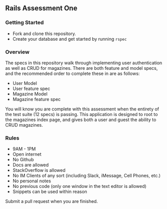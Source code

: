 ## Rails Assessment One

### Getting Started

-  Fork and clone this repository.
-  Create your database and get started by running `rspec`

### Overview

The specs in this repository walk through implementing user authentication as well as CRUD for magazines. There are both feature and model specs, and the recommended order to complete these in are as follows:

-  User Model
-  User feature spec
-  Magazine Model
-  Magazine feature spec

You will know you are complete with this assessment when the entirety of the test suite (12 specs) is passing. This application is designed to root to the magazines index page, and gives both a user and guest the ability to CRUD magazines.

### Rules

-  9AM - 1PM
-  Open internet
  -  No Github
  -  Docs are allowed
  -  StackOverflow is allowed
-  No IM Clients of any sort (including Slack, iMessage, Cell Phones, etc.)
-  No personal notes
-  No previous code (only one window in the text editor is allowed)
-  Snippets can be used within reason

Submit a pull request when you are finished.

